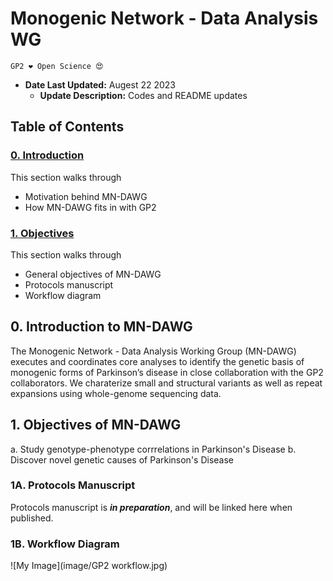 # Monogenic Network - Data Analysis WG

`GP2 ❤️ Open Science 😍`

 - **Date Last Updated:** Augest 22 2023
    - **Update Description:** Codes and README updates

## Table of Contents
### [0. Introduction](#0)
This section walks through
- Motivation behind MN-DAWG
- How MN-DAWG fits in with GP2

### [1. Objectives](#1)
This section walks through 
- General objectives of MN-DAWG 
- Protocols manuscript 
- Workflow diagram 


<a id="0"></a>
## 0. Introduction to MN-DAWG
The Monogenic Network - Data Analysis Working Group (MN-DAWG) executes and coordinates core analyses to identify the genetic basis of monogenic forms of Parkinson’s disease in close collaboration with the GP2 collaborators. We charaterize small and structural variants as well as repeat expansions using whole-genome sequencing data.

<a id="1"></a>
## 1. Objectives of MN-DAWG
a. Study genotype-phenotype corrrelations in Parkinson's Disease
b. Discover novel genetic causes of Parkinson's Disease

### 1A. Protocols Manuscript 
Protocols manuscript is ***in preparation***, and will be linked here when published.

### 1B. Workflow Diagram 
![My Image](image/GP2 workflow.jpg)


